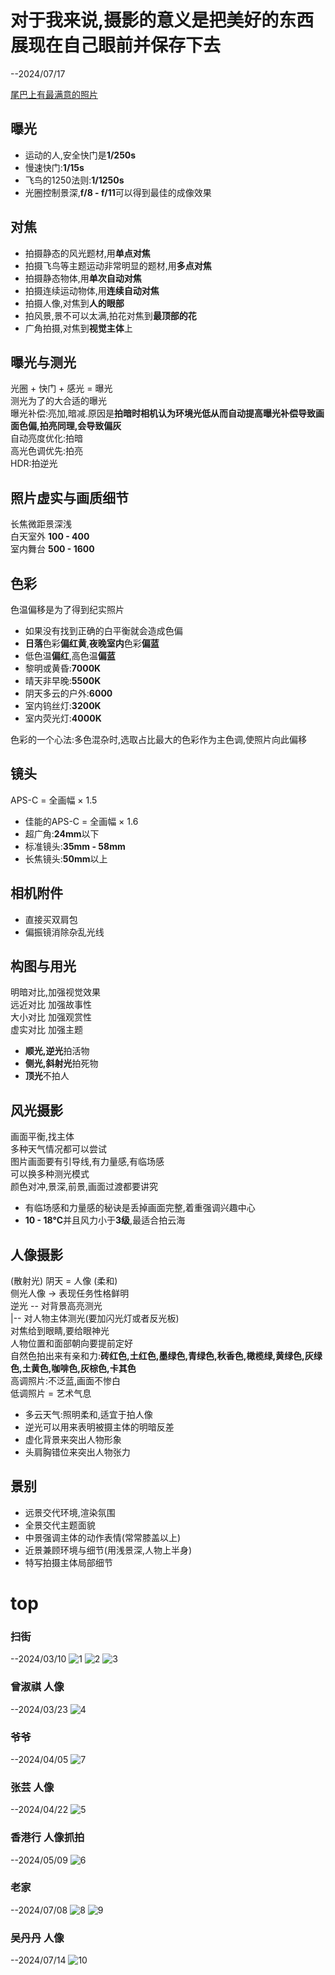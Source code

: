 # 对于我来说,摄影的意义是把美好的东西展现在自己眼前并保存下去

--2024/07/17

[尾巴上有最满意的照片](#top)

## 曝光

* 运动的人,安全快门是**1/250s**  
* 慢速快门:**1/15s**
* 飞鸟的1250法则:**1/1250s**
* 光圈控制景深,**f/8 - f/11**可以得到最佳的成像效果  

## 对焦

* 拍摄静态的风光题材,用**单点对焦**
* 拍摄飞鸟等主题运动非常明显的题材,用**多点对焦**
* 拍摄静态物体,用**单次自动对焦**
* 拍摄连续运动物体,用**连续自动对焦**
* 拍摄人像,对焦到**人的眼部**
* 拍风景,景不可以太满,拍花对焦到**最顶部的花**
* 广角拍摄,对焦到**视觉主体**上

## 曝光与测光

光圈 + 快门 + 感光 = 曝光  
测光为了的大合适的曝光  
曝光补偿:亮加,暗减.原因是**拍暗时相机认为环境光低从而自动提高曝光补偿导致画面色偏,拍亮同理,会导致偏灰**  
自动亮度优化:拍暗  
高光色调优先:拍亮  
HDR:拍逆光  

## 照片虚实与画质细节

长焦微距景深浅  
白天室外 **100 - 400**  
室内舞台 **500 - 1600**  

## 色彩  

色温偏移是为了得到纪实照片  
* 如果没有找到正确的白平衡就会造成色偏  
* **日落**色彩**偏红黄**,**夜晚室内**色彩**偏蓝**  
* 低色温**偏红**,高色温**偏蓝**  
* 黎明或黄昏:**7000K**  
* 晴天非早晚:**5500K**  
* 阴天多云的户外:**6000**  
* 室内钨丝灯:**3200K**  
* 室内荧光灯:**4000K**

色彩的一个心法:多色混杂时,选取占比最大的色彩作为主色调,使照片向此偏移

## 镜头

APS-C = 全画幅 × 1.5

* 佳能的APS-C = 全画幅 × 1.6  
* 超广角:**24mm**以下  
* 标准镜头:**35mm - 58mm**  
* 长焦镜头:**50mm**以上  

## 相机附件

* 直接买双肩包  
* 偏振镜消除杂乱光线  

## 构图与用光

明暗对比,加强视觉效果    
远近对比 加强故事性  
大小对比 加强观赏性  
虚实对比 加强主题  

* **顺光,逆光**拍活物  
* **侧光,斜射光**拍死物  
* **顶光**不拍人

## 风光摄影 

画面平衡,找主体  
多种天气情况都可以尝试  
图片画面要有引导线,有力量感,有临场感  
可以换多种测光模式  
颜色对冲,景深,前景,画面过渡都要讲究  

* 有临场感和力量感的秘诀是丢掉画面完整,着重强调兴趣中心  
* **10 - 18°C**并且风力小于**3级**,最适合拍云海

## 人像摄影

(散射光) 阴天 = 人像 (柔和)   
侧光人像 -> 表现任务性格鲜明  
逆光 -- 对背景高亮测光  
|-- 对人物主体测光(要加闪光灯或者反光板)  
对焦给到眼睛,要给眼神光  
人物位置和面部朝向要提前定好  
自然色拍出来有亲和力:**砖红色,土红色,墨绿色,青绿色,秋香色,橄榄绿,黄绿色,灰绿色,土黄色,咖啡色,灰棕色,卡其色**  
高调照片:不泛蓝,画面不惨白  
低调照片 = 艺术气息

* 多云天气:照明柔和,适宜于拍人像  
* 逆光可以用来表明被摄主体的明暗反差  
* 虚化背景来突出人物形象  
* 头肩胸错位来突出人物张力  

## 景别 

* 远景交代环境,渲染氛围  
* 全景交代主题面貌  
* 中景强调主体的动作表情(常常膝盖以上)   
* 近景兼顾环境与细节(用浅景深,人物上半身)  
* 特写拍摄主体局部细节

# top
### 扫街
--2024/03/10
![1](/Learning/img-tree/Camerist/1.jpeg)
![2](/Learning/img-tree/Camerist/2.jpeg)
![3](/Learning/img-tree/Camerist/3.jpeg)

### 曾淑祺 人像
--2024/03/23
![4](/Learning/img-tree/Camerist/4.jpeg)

### 爷爷
--2024/04/05
![7](/Learning/img-tree/Camerist/7.jpeg)

### 张芸 人像
--2024/04/22
![5](/Learning/img-tree/Camerist/5.jpeg)

### 香港行 人像抓拍
--2024/05/09
![6](/Learning/img-tree/Camerist/6.jpeg)

### 老家
--2024/07/08
![8](/Learning/img-tree/Camerist/8.jpeg)
![9](/Learning/img-tree/Camerist/9.jpeg)

### 吴丹丹 人像
--2024/07/14
![10](/Learning/img-tree/Camerist/10.jpeg)
